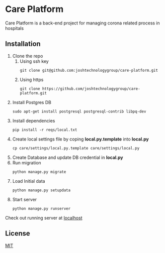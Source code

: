# Care Platform

Care Platform is a back-end project for managing corona related process in hospitals

## Installation
1. Clone the repo
   1. Using ssh key
      ```
      git clone git@github.com:joshtechnologygroup/care-platform.git
      ```
   2. Using https
      ```
      git clone https://github.com/joshtechnologygroup/care-platform.git
      ```
2. Install Postgres DB
   ```
   sudo apt-get install postgresql postgresql-contrib libpq-dev
   ```
3. Install dependencies
   ```
   pip install -r reqs/local.txt
   ```
4. Create local settings file by coping **local.py.template** into **local.py**
   ```
   cp care/settings/local.py.template care/settings/local.py 
   ```
5. Create Database and update DB credential in **local.py**
6. Run migration
   ```
   python manage.py migrate
   ```
7. Load Initial data
    ```
    python manage.py setupdata
    ```
8. Start server
   ```
   python manage.py runserver
   ```
Check out running server at [localhost](http://127.0.0.1:8000)

## License
[MIT](https://choosealicense.com/licenses/mit/)